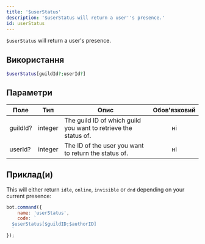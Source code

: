 ```yaml
---
title: '$userStatus'
description: '$userStatus will return a user''s presence.'
id: userStatus
---
```


`$userStatus` will return a user's presence.

## Використання

```php
$userStatus[guildId?;userId?]
```

## Параметри

| Поле     | Тип     | Опис                                                            | Обов'язковий |
| -------- | ------- | --------------------------------------------------------------- |:------------:|
| guildId? | integer | The guild ID of which guild you want to retrieve the status of. |      ні      |
| userId?  | integer | The ID of the user you want to return the status of.            |      ні      |

## Приклад(и)

This will either return `idle`, `online`, `invisible` or `dnd` depending on your current presence:

```javascript
bot.command({
    name: 'userStatus',
    code: `
  $userStatus[$guildID;$authorID]
  `
});
```
